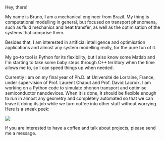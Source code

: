 Hey, there!

My name is Bruno, I am a mechanical engineer from Brazil. My thing is computational modelling in general, but focused on transport phenomena, such as fluid mechanics and heat transfer, as well as the optimisation of the systems that comprise them.

Besides that, I am interested in artificial intelligence and optimisation applications and almost any system modelling really, for the pure fun of it.

My go-to tool is Python for its flexibility, but I also know some Matlab and I'm starting to take some baby steps through C++ territory when the time allows me to, so I can speed things up when needed.

Currently I am on my final year of Ph.D. at Université de Lorraine, France, under supervision of Prof. Laurent Chaput and Prof. David Lacroix. I am working on a Python code to simulate phonon transport and optimise semiconductor nanodevices. When it is done, it should be flexible enough to run in almost any geometry and completely automated so that we can leave it doing its job while we turn coffee into other stuff without worrying. Here is a sneak peek:

![](/simulation.gif)

If you are interested to have a coffee and talk about projects, please send me a message.
